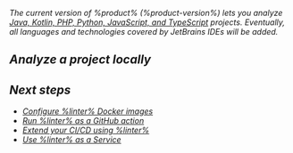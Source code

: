 [//]: # (title: Getting started)

<var name="linter" value="Qodana"/>

The current version of %product% (%product-version%) lets you analyze 
<a href="supported-technologies.md">Java, Kotlin, PHP, Python, JavaScript, and TypeScript</a> projects. Eventually, all 
languages and technologies covered by JetBrains IDEs will be added.

## Analyze a project locally

<p><include src="lib_qd.xml" include-id="qodana-cli-quickstart" use-filter="gs-only,other,empty"/></p>

## Next steps

 - <a href="docker-images.md">Configure %linter% Docker images</a>
 - <a href="github.md">Run %linter% as a GitHub action</a>
 - <a href="ci.md">Extend your CI/CD using %linter%</a>
 - <a href="service.md">Use %linter% as a Service</a>


 
